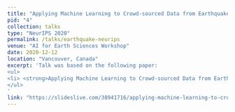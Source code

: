 ```yaml
---
title: "Applying Machine Learning to Crowd-sourced Data from Earthquake Detective"
pid: "4"
collection: talks
type: "NeurIPS 2020"
permalink: /talks/earthquake-neurips
venue: "AI for Earth Sciences Workshop"
date: 2020-12-12
location: "Vancouver, Canada"
excerpt: 'Talk was based on the following paper: 
<ul>
<li> <strong>Applying Machine Learning to Crowd-sourced Data from Earthquake Detective:</strong> <a href="https://arxiv.org/abs/2011.04740" target="_blank">https://arxiv.org/abs/2011.04740</a></li>
</ul>
'
link: "https://slideslive.com/38941716/applying-machine-learning-to-crowdsourced-data-from-earthquake-detective"
---
```




